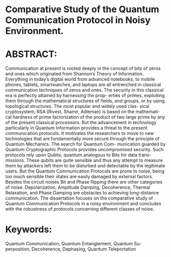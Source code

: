 # Comparative Study of the Quantum Communication Protocol in Noisy Environment.

# ABSTRACT: 
Communication at present is rooted deeply in the concept of bits of zeros and
ones which originated from Shannon’s Theory of Information. Everything in today’s
digital world from advanced notebooks, to mobile phones, tablets, smartwatches,
and laptops are all entrenched in classical communication techniques of zeros and
ones. The security in this classical era is perfectly attained by harnessing the prop-
erties of primes, exploiting them through the mathematical structures of fields, and
groups, or by using topological structures. The most popular and widely used clas-
sical cryptosystem, RSA (Rivest, Shamir, Adleman) is based on the mathemati-
cal hardness of prime factorization of the product of two large prime by any of
the present classical processors. But the advancement in technology particularly in
Quantum Information provides a threat to the present communication protocols. It
motivates the researchers to move to new technologies that are fundamentally more
secure through the principle of Quantum Mechanics. The search for Quantum Com-
munication guarded by Quantum Cryptographic Protocols provides uncompromised
security. Such protocols rely upon Qubits, quantum analogous to Bits for data trans-
missions. These qubits are quite sensible and thus any attempt to measure them by
attackers left them to be disturbed and detectable by the legitimate users. But
the Quantum Communication Protocols are prone to noise, being too much sensible
their states are easily damaged by external factors. Besides the circuit noises Bit
and Phase flipping there are other categories of noise. Depolarization, Amplitude
Damping, Decoherence, Thermal Relaxation, and Phase Damping are obstacles to
achieving long-distance communication. The dissertation focuses on the comparative
study of Quantum Communication Protocols in a noisy environment and concludes
with the robustness of protocols concerning different classes of noise.

# Keywords: 
Quantum Communication, Quantum Entanglement, Quantum Su-
perposition, Decoherence, Dephasing, Quantum Teleportation
